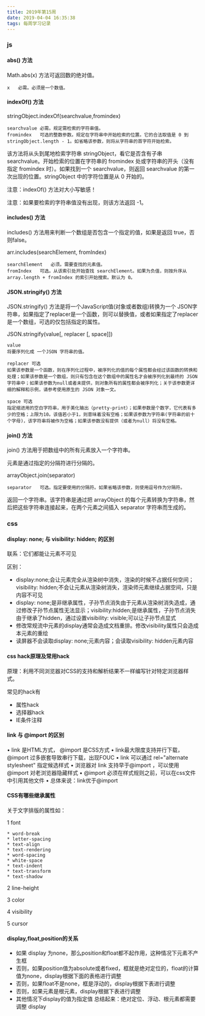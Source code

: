```yaml
---
title: 2019年第15周
date: 2019-04-04 16:35:38
tags: 每周学习记录
---
```

### js


#### abs() 方法

Math.abs(x) 方法可返回数的绝对值。

	x	必需。必须是一个数值。


<!-- more -->  


#### indexOf() 方法

stringObject.indexOf(searchvalue,fromindex)

	searchvalue	必需。规定需检索的字符串值。
	fromindex	可选的整数参数。规定在字符串中开始检索的位置。它的合法取值是 0 到 stringObject.length - 1。如省略该参数，则将从字符串的首字符开始检索。

该方法将从头到尾地检索字符串 stringObject，看它是否含有子串 searchvalue。开始检索的位置在字符串的 fromindex 处或字符串的开头（没有指定 fromindex 时）。如果找到一个 searchvalue，则返回 searchvalue 的第一次出现的位置。stringObject 中的字符位置是从 0 开始的。

注意：indexOf() 方法对大小写敏感！

注意：如果要检索的字符串值没有出现，则该方法返回 -1。


#### includes() 方法

includes() 方法用来判断一个数组是否包含一个指定的值，如果是返回 true，否则false。

arr.includes(searchElement, fromIndex)

	searchElement	必须。需要查找的元素值。
	fromIndex	可选。从该索引处开始查找 searchElement。如果为负值，则按升序从 array.length + fromIndex 的索引开始搜索。默认为 0。



#### JSON.stringify() 方法

JSON.stringify() 方法是将一个JavaScript值(对象或者数组)转换为一个 JSON字符串，如果指定了replacer是一个函数，则可以替换值，或者如果指定了replacer是一个数组，可选的仅包括指定的属性。

JSON.stringify(value[, replacer [, space]])

	value
	将要序列化成 一个JSON 字符串的值。

	replacer 可选
	如果该参数是一个函数，则在序列化过程中，被序列化的值的每个属性都会经过该函数的转换和处理；如果该参数是一个数组，则只有包含在这个数组中的属性名才会被序列化到最终的 JSON 字符串中；如果该参数为null或者未提供，则对象所有的属性都会被序列化；关于该参数更详细的解释和示例，请参考使用原生的 JSON 对象一文。

	space 可选
	指定缩进用的空白字符串，用于美化输出（pretty-print）；如果参数是个数字，它代表有多少的空格；上限为10。该值若小于1，则意味着没有空格；如果该参数为字符串(字符串的前十个字母)，该字符串将被作为空格；如果该参数没有提供（或者为null）将没有空格。


#### join() 方法

join() 方法用于把数组中的所有元素放入一个字符串。

元素是通过指定的分隔符进行分隔的。

arrayObject.join(separator)

	separator	可选。指定要使用的分隔符。如果省略该参数，则使用逗号作为分隔符。

返回一个字符串。该字符串是通过把 arrayObject 的每个元素转换为字符串，然后把这些字符串连接起来，在两个元素之间插入 separator 字符串而生成的。

### css

#### display: none; 与 visibility: hidden; 的区别

联系：它们都能让元素不可见

区别：

* display:none;会让元素完全从渲染树中消失，渲染的时候不占据任何空间；visibility: hidden;不会让元素从渲染树消失，渲染师元素继续占据空间，只是内容不可见
* display: none;是非继承属性，子孙节点消失由于元素从渲染树消失造成，通过修改子孙节点属性无法显示；visibility:hidden;是继承属性，子孙节点消失由于继承了hidden，通过设置visibility: visible;可以让子孙节点显式
* 修改常规流中元素的display通常会造成文档重排。修改visibility属性只会造成本元素的重绘
* 读屏器不会读取display: none;元素内容；会读取visibility: hidden元素内容


#### css hack原理及常用hack

原理：利用不同浏览器对CSS的支持和解析结果不一样编写针对特定浏览器样式。

常见的hack有

* 属性hack
* 选择器hack
* IE条件注释



#### link 与 @import 的区别
•	link 是HTML方式， @import 是CSS方式
•	link最大限度支持并行下载，@import 过多嵌套导致串行下载，出现FOUC
•	link 可以通过 rel="alternate stylesheet" 指定候选样式
•	浏览器对 link 支持早于@import ，可以使用 @import 对老浏览器隐藏样式
•	@import 必须在样式规则之前，可以在css文件中引用其他文件
•	总体来说：link优于@import


#### CSS有哪些继承属性

关于文字排版的属性如：

1 font

	* word-break
	* letter-spacing
	* text-align
	* text-rendering
	* word-spacing
	* white-space
	* text-indent
	* text-transform
	* text-shadow

2 line-height

3 color

4 visibility

5 cursor


#### display,float,position的关系

* 如果 display 为none，那么position和float都不起作用，这种情况下元素不产生框
* 否则，如果position值为absolute或者fixed，框就是绝对定位的，float的计算值为none，display根据下面的表格进行调整
* 否则，如果float不是none，框是浮动的，display根据下表进行调整
* 否则，如果元素是根元素，display根据下表进行调整
* 其他情况下display的值为指定值 总结起来：绝对定位、浮动、根元素都需要调整 display
